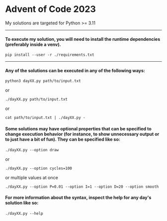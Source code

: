 # Advent of Code 2023

My solutions are targeted for Python >= 3.11

---

#### To execute my solution, you will need to install the runtime dependencies (preferably inside a venv).

`pip install --user -r ./requirements.txt`

---

#### Any of the solutions can be executed in any of the following ways:

`python3 dayXX.py path/to/input.txt`

or

`./dayXX.py path/to/input.txt`

or

`cat path/to/input.txt | ./dayXX.py -`

#### Some solutions may have optional properties that can be specified to change execution behavior (for instance, to show unnecessary output or to just have a bit of fun). They can be specified like so:

`./dayXX.py --option draw`

or

`./dayXX.py --option cycles=100`

or multiple values at once

`./dayXX.py --option P=0.01 --option I=1 --option D=20 --option smooth`

#### For more information about the syntax, inspect the help for any day's solution like so:

`./dayXX.py --help`
